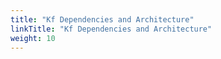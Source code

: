 ```yaml
---
title: "Kf Dependencies and Architecture"
linkTitle: "Kf Dependencies and Architecture"
weight: 10
---
```

